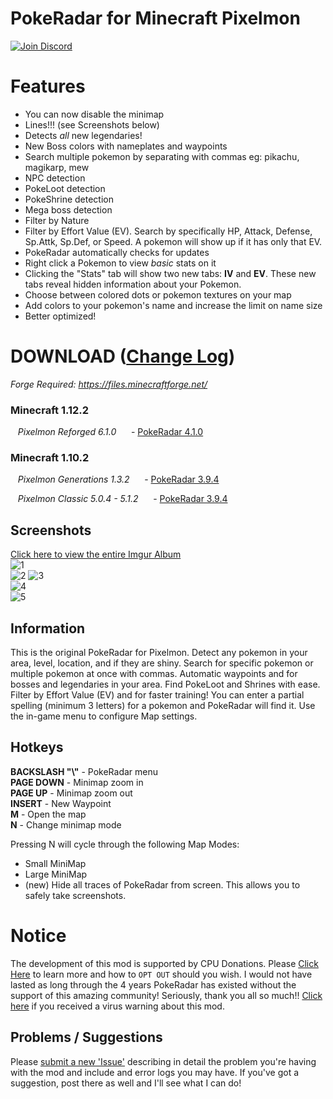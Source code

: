 # PokeRadar for Minecraft Pixelmon
[![Join Discord](https://i.imgur.com/5PeuGS2.png)](https://discord.gg/7zWEuT8)

# Features
- You can now disable the minimap
- Lines!!! (see Screenshots below)
- Detects *all* new legendaries!
- New Boss colors with nameplates and waypoints
- Search multiple pokemon by separating with commas eg: pikachu, magikarp, mew
- NPC detection
- PokeLoot detection
- PokeShrine detection
- Mega boss detection
- Filter by Nature
- Filter by Effort Value (EV). Search by specifically HP, Attack, Defense, Sp.Attk, Sp.Def, or Speed. A pokemon will show up if it has only that EV.
- PokeRadar automatically checks for updates
- Right click a Pokemon to view *basic* stats on it
- Clicking the "Stats" tab will show two new tabs: **IV** and **EV**. These new tabs reveal hidden information about your Pokemon.
- Choose between colored dots or pokemon textures on your map
- Add colors to your pokemon's name and increase the limit on name size
- Better optimized!
  

# DOWNLOAD ([Change Log](https://github.com/kcaf/PokeRadar/wiki/Change-Log))
*Forge Required: https://files.minecraftforge.net/*

### Minecraft 1.12.2
&nbsp;&nbsp; *Pixelmon Reforged 6.1.0*
&nbsp;&nbsp;&nbsp;&nbsp; - [PokeRadar 4.1.0](https://mega.nz/#!wiwkiZiB!3usME1O-V_HxOMXUDH5Xx8par2eTPYAoRLnBHFQdBAw)
  
### Minecraft 1.10.2
&nbsp;&nbsp; *Pixelmon Generations 1.3.2*
&nbsp;&nbsp;&nbsp;&nbsp; - [PokeRadar 3.9.4](https://mega.nz/#!Qn4nSDya!FUJO9X-sfqkck1URzrKWZwLwVVZmyU2ASNHxwLt0ui8)
  
&nbsp;&nbsp; *Pixelmon Classic 5.0.4 - 5.1.2*
&nbsp;&nbsp;&nbsp;&nbsp; - [PokeRadar 3.9.4](https://mega.nz/#!Qn4nSDya!FUJO9X-sfqkck1URzrKWZwLwVVZmyU2ASNHxwLt0ui8)
  

## Screenshots
[Click here to view the entire Imgur Album](https://imgur.com/a/H2aqG)  
![1](https://i.imgur.com/0vMqhBo.png)  
![2](https://i.imgur.com/JXPE4fK.png)
![3](https://i.imgur.com/Bgibxgf.png)  
![4](https://i.imgur.com/M3LfGyq.png)  
![5](https://i.imgur.com/SF83f8S.png)  


## Information
This is the original PokeRadar for Pixelmon. Detect any pokemon in your area, level, location, and if they are shiny. Search for specific pokemon or multiple pokemon at once with commas. Automatic waypoints and for bosses and legendaries in your area. Find PokeLoot and Shrines with ease. Filter by Effort Value (EV) and for faster training! You can enter a partial spelling (minimum 3 letters) for a pokemon and PokeRadar will find it. Use the in-game menu to configure Map settings.

## Hotkeys
**BACKSLASH "\\"** - PokeRadar menu  
**PAGE DOWN** - Minimap zoom in  
**PAGE UP** - Minimap zoom out  
**INSERT** - New Waypoint  
**M** - Open the map  
**N** - Change minimap mode  

Pressing N will cycle through the following Map Modes:  
- Small MiniMap
- Large MiniMap
- (new) Hide all traces of PokeRadar from screen. This allows you to safely take screenshots.


# Notice
The development of this mod is supported by CPU Donations. Please [Click Here](https://github.com/kcaf/PokeRadar/wiki/CPU-Donations) to learn more and how to `OPT OUT` should you wish. I would not have lasted as long through the 4 years PokeRadar has existed without the support of this amazing community! Seriously, thank you all so much!! [Click here](https://github.com/kcaf/PokeRadar/wiki/False-Positive-Virus-Warning) if you received a virus warning about this mod.
  

## Problems / Suggestions
Please [submit a new 'Issue'](https://github.com/kcaf/PokeRadar/issues/new) describing in detail the problem you're having with the mod and include and error logs you may have. If you've got a suggestion, post there as well and I'll see what I can do!
